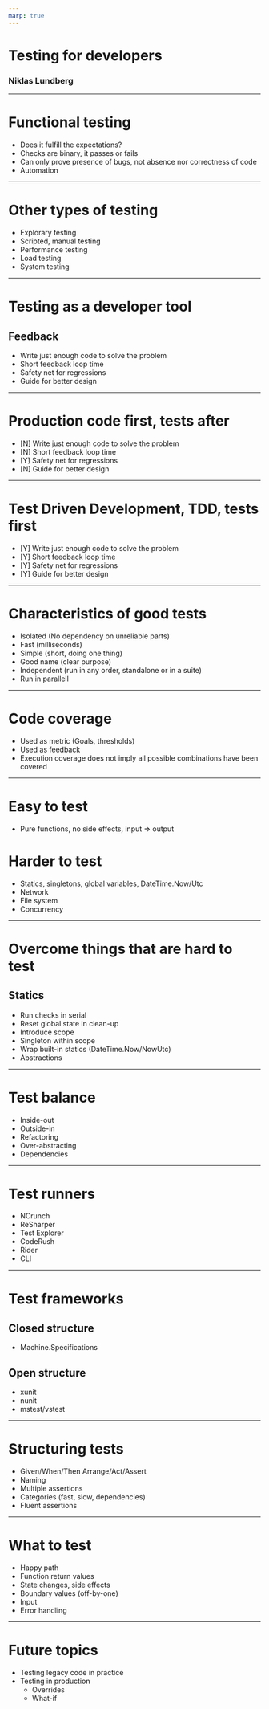 ```yaml
---
marp: true
---
```


# Testing for developers

### Niklas Lundberg
---

# Functional testing

* Does it fulfill the expectations?
* Checks are binary, it passes or fails
* Can only prove presence of bugs, not absence nor correctness of code
* Automation

---

# Other types of testing

* Explorary testing
* Scripted, manual testing
* Performance testing
* Load testing
* System testing

---

# Testing as a developer tool

## Feedback
* Write just enough code to solve the problem
* Short feedback loop time
* Safety net for regressions
* Guide for better design

---

# Production code first, tests after
* [N] Write just enough code to solve the problem
* [N] Short feedback loop time
* [Y] Safety net for regressions
* [N] Guide for better design

---

# Test Driven Development, TDD, tests first

* [Y] Write just enough code to solve the problem
* [Y] Short feedback loop time
* [Y] Safety net for regressions
* [Y] Guide for better design

---

# Characteristics of good tests

* Isolated (No dependency on unreliable parts)
* Fast (milliseconds)
* Simple (short, doing one thing)
* Good name (clear purpose)
* Independent (run in any order, standalone or in a suite)
* Run in parallell

---

# Code coverage

* Used as metric (Goals, thresholds)
* Used as feedback
* Execution coverage does not imply all possible combinations have been covered

---

# Easy to test

* Pure functions, no side effects, input => output

# Harder to test
* Statics, singletons, global variables, DateTime.Now/Utc
* Network
* File system
* Concurrency

---

# Overcome things that are hard to test

## Statics

* Run checks in serial
* Reset global state in clean-up
* Introduce scope
* Singleton within scope
* Wrap built-in statics (DateTime.Now/NowUtc)
* Abstractions

---

# Test balance

* Inside-out
* Outside-in
* Refactoring
* Over-abstracting
* Dependencies

---

# Test runners

* NCrunch
* ReSharper
* Test Explorer
* CodeRush
* Rider
* CLI

---

# Test frameworks

## Closed structure
* Machine.Specifications

## Open structure

* xunit
* nunit
* mstest/vstest

---

# Structuring tests

* Given/When/Then Arrange/Act/Assert
* Naming
* Multiple assertions
* Categories (fast, slow, dependencies)
* Fluent assertions

---

# What to test

* Happy path
* Function return values
* State changes, side effects
* Boundary values (off-by-one)
* Input
* Error handling

---

# Future topics

* Testing legacy code in practice
* Testing in production
    * Overrides
    * What-if